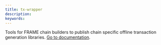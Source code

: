 ```yaml
---
title: tx-wrapper
description:
keywords:
---
```


Tools for FRAME chain builders to publish chain specific offline transaction generation libraries.
[Go to documentation](https://github.com/paritytech/txwrapper-core).
